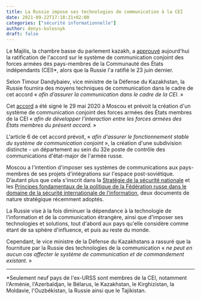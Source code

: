```yaml
---
title: La Russie impose ses technologies de communication à la CEI
date: 2021-09-22T17:18:21+02:00
categories: ["sécurité informationnelle"]
author: denys-kolesnyk
draft: false
---
```


Le Majilis, la chambre basse du parlement kazakh, a [approuvé](https://www.zakon.kz/5083733-edinuyu-sistemu-svyazi-vooruzhennyh-sil.html) aujourd'hui la ratification de l'accord sur le système de communication conjoint des forces armées des pays-membres de la Communauté des États indépendants (CEI)*, alors que la Russie l'a ratifié le 23 juin dernier.

Selon Timour Dandybaiev, vice ministre de la Défense du Kazakhstan, la Russie fournira des moyens techniques de communication dans le cadre de cet accord « *afin d’assurer la communication dans le cadre de la CEI.* »

Cet [accord](https://adilet.zan.kz/rus/docs/P2000000328) a été signé le 29 mai 2020 à Moscou et prévoit la création d'un système de communication conjoint des forces armées des États membres de la CEI « *afin de développer l'interaction entre les forces armées des États membres du présent accord.* »

L'article 6 de cet accord prévoit, « *afin d'assurer le fonctionnement stable du système de communication conjoint* », la création d'une subdivision distincte - un département au sein du 32e poste de contrôle des communications d'état-major de l'armée russe.

Moscou a l'intention d'imposer ses systèmes de communications aux pays-membres de ses projets d'intégrations sur l'espace post-soviétique. D’autant plus que cela s'inscrit dans la [Stratégie de la sécurité nationale](https://kolesnyk.fr/posts/la-russie-se-dote-dune-nouvelle-strategie-de-la-securite-nationale/) et les [Principes fondamentaux de la politique de la Fédération russe dans le domaine de la sécurité internationale de l’information](https://kolesnyk.fr/posts/la-russie-devoile-son-approche-envers-la-securite-internationale-de-linformation/), deux documents de nature stratégique récemment adoptés. 

La Russie vise à la fois diminuer la dépendance à la technologie de l'information et de la communication étrangère, ainsi que d'imposer ses technologies et solutions, tout d'abord aux pays qu'elle considère comme étant de sa sphère d'influence, et puis au reste du monde.

Cependant, le vice ministre de la Défense du Kazakhstans a rassuré que la fourniture par la Russie des technologies de la communication « *ne peut en aucun cas affecter le système de communication et de commandement existant.* »

---
*Seulement neuf pays de l'ex-URSS sont membres de la CEI, notamment l'Arménie, l'Azerbaïdjan, le Bélarus, le Kazakhstan, le Kirghizistan, la Moldavie, l'Ouzbékistan, la Russie ainsi que le Tajikistan.